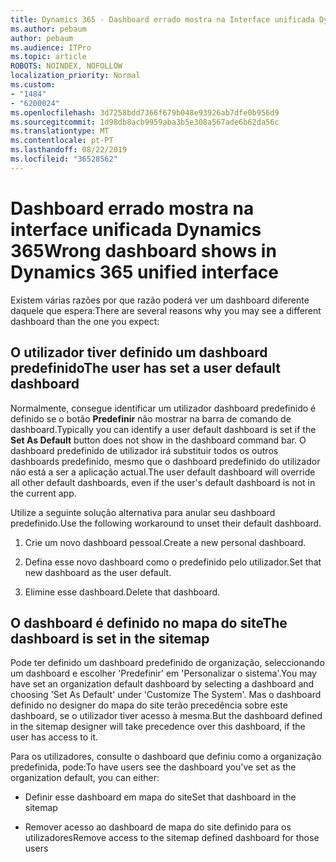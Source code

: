 ```yaml
---
title: Dynamics 365 - Dashboard errado mostra na Interface unificada Dynamics 365
ms.author: pebaum
author: pebaum
ms.audience: ITPro
ms.topic: article
ROBOTS: NOINDEX, NOFOLLOW
localization_priority: Normal
ms.custom:
- "1484"
- "6200024"
ms.openlocfilehash: 3d7258bdd7366f679b048e93926ab7dfe0b956d9
ms.sourcegitcommit: 1d98db8acb9959aba3b5e308a567ade6b62da56c
ms.translationtype: MT
ms.contentlocale: pt-PT
ms.lasthandoff: 08/22/2019
ms.locfileid: "36528562"
---
```

# <a name="wrong-dashboard-shows-in-dynamics-365-unified-interface"></a><span data-ttu-id="56b53-102">Dashboard errado mostra na interface unificada Dynamics 365</span><span class="sxs-lookup"><span data-stu-id="56b53-102">Wrong dashboard shows in Dynamics 365 unified interface</span></span>

<span data-ttu-id="56b53-103">Existem várias razões por que razão poderá ver um dashboard diferente daquele que espera:</span><span class="sxs-lookup"><span data-stu-id="56b53-103">There are several reasons why you may see a different dashboard than the one you expect:</span></span>

## <a name="the-user-has-set-a-user-default-dashboard"></a><span data-ttu-id="56b53-104">O utilizador tiver definido um dashboard predefinido</span><span class="sxs-lookup"><span data-stu-id="56b53-104">The user has set a user default dashboard</span></span> 

<span data-ttu-id="56b53-105">Normalmente, consegue identificar um utilizador dashboard predefinido é definido se o botão **Predefinir** não mostrar na barra de comando de dashboard.</span><span class="sxs-lookup"><span data-stu-id="56b53-105">Typically you can identify a user default dashboard is set if the **Set As Default** button does not show in the dashboard command bar.</span></span> <span data-ttu-id="56b53-106">O dashboard predefinido de utilizador irá substituir todos os outros dashboards predefinido, mesmo que o dashboard predefinido do utilizador não está a ser a aplicação actual.</span><span class="sxs-lookup"><span data-stu-id="56b53-106">The user default dashboard will override all other default dashboards, even if the user's default dashboard is not in the current app.</span></span>

<span data-ttu-id="56b53-107">Utilize a seguinte solução alternativa para anular seu dashboard predefinido.</span><span class="sxs-lookup"><span data-stu-id="56b53-107">Use the following workaround to unset their default dashboard.</span></span>

1. <span data-ttu-id="56b53-108">Crie um novo dashboard pessoal.</span><span class="sxs-lookup"><span data-stu-id="56b53-108">Create a new personal dashboard.</span></span>

2. <span data-ttu-id="56b53-109">Defina esse novo dashboard como o predefinido pelo utilizador.</span><span class="sxs-lookup"><span data-stu-id="56b53-109">Set that new dashboard as the user default.</span></span>

3. <span data-ttu-id="56b53-110">Elimine esse dashboard.</span><span class="sxs-lookup"><span data-stu-id="56b53-110">Delete that dashboard.</span></span>

## <a name="the-dashboard-is-set-in-the-sitemap"></a><span data-ttu-id="56b53-111">O dashboard é definido no mapa do site</span><span class="sxs-lookup"><span data-stu-id="56b53-111">The dashboard is set in the sitemap</span></span>

<span data-ttu-id="56b53-112">Pode ter definido um dashboard predefinido de organização, seleccionando um dashboard e escolher 'Predefinir' em 'Personalizar o sistema'.</span><span class="sxs-lookup"><span data-stu-id="56b53-112">You may have set an organization default dashboard by selecting a dashboard and choosing 'Set As Default' under 'Customize The System'.</span></span> <span data-ttu-id="56b53-113">Mas o dashboard definido no designer do mapa do site terão precedência sobre este dashboard, se o utilizador tiver acesso à mesma.</span><span class="sxs-lookup"><span data-stu-id="56b53-113">But the dashboard defined in the sitemap designer will take precedence over this dashboard, if the user has access to it.</span></span>

<span data-ttu-id="56b53-114">Para os utilizadores, consulte o dashboard que definiu como a organização predefinida, pode:</span><span class="sxs-lookup"><span data-stu-id="56b53-114">To have users see the dashboard you've set as the organization default, you can either:</span></span>

* <span data-ttu-id="56b53-115">Definir esse dashboard em mapa do site</span><span class="sxs-lookup"><span data-stu-id="56b53-115">Set that dashboard in the sitemap</span></span>

* <span data-ttu-id="56b53-116">Remover acesso ao dashboard de mapa do site definido para os utilizadores</span><span class="sxs-lookup"><span data-stu-id="56b53-116">Remove access to the sitemap defined dashboard for those users</span></span>
